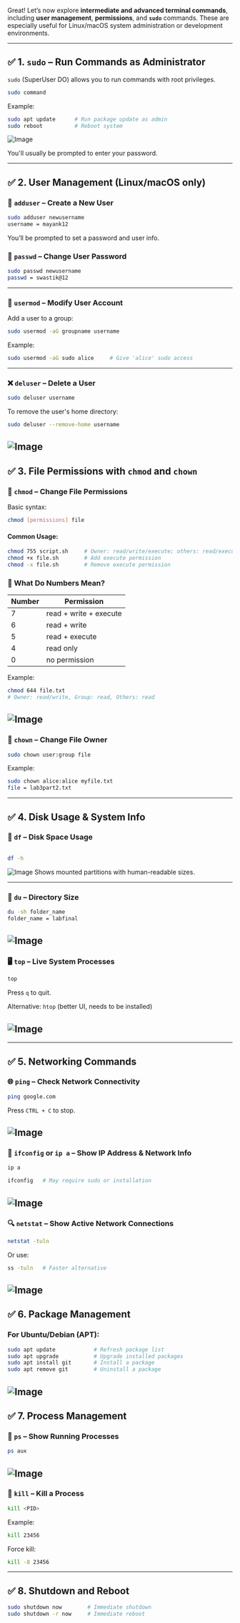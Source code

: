 Great! Let’s now explore **intermediate and advanced terminal commands**, including **user management**, **permissions**, and **`sudo`** commands. These are especially useful for Linux/macOS system administration or development environments.

---

## ✅ 1. **`sudo` – Run Commands as Administrator**

`sudo` (SuperUser DO) allows you to run commands with root privileges.

```bash
sudo command
```

Example:

```bash
sudo apt update      # Run package update as admin
sudo reboot          # Reboot system
```
![Image](./sudo.png)

You'll usually be prompted to enter your password.

---

## ✅ 2. **User Management (Linux/macOS only)**

### 👤 `adduser` – Create a New User

```bash
sudo adduser newusername
username = mayank12
```

You’ll be prompted to set a password and user info.

### 🔑 `passwd` – Change User Password

```bash
sudo passwd newusername
passwd = swastik@12
```

---

### 👥 `usermod` – Modify User Account

Add a user to a group:

```bash
sudo usermod -aG groupname username
```

Example:

```bash
sudo usermod -aG sudo alice     # Give 'alice' sudo access
```

---

### ❌ `deluser` – Delete a User

```bash
sudo deluser username
```

To remove the user's home directory:

```bash
sudo deluser --remove-home username
```
![Image](./sudo1.png)
---

## ✅ 3. **File Permissions with `chmod` and `chown`**

### 🔐 `chmod` – Change File Permissions

Basic syntax:

```bash
chmod [permissions] file
```

#### Common Usage:

```bash
chmod 755 script.sh     # Owner: read/write/execute; others: read/execute
chmod +x file.sh        # Add execute permission
chmod -x file.sh        # Remove execute permission
```
### 🔢 What Do Numbers Mean?

| Number | Permission             |
| ------ | ---------------------- |
| 7      | read + write + execute |
| 6      | read + write           |
| 5      | read + execute         |
| 4      | read only              |
| 0      | no permission          |

Example:

```bash
chmod 644 file.txt
# Owner: read/write, Group: read, Others: read
```
![Image](./chmod.png)
---

### 👑 `chown` – Change File Owner

```bash
sudo chown user:group file
```

Example:

```bash
sudo chown alice:alice myfile.txt
file = lab3part2.txt
```

---

## ✅ 4. **Disk Usage & System Info**

### 💽 `df` – Disk Space Usage

```bash

df -h
```

![Image](./dfh.png)
Shows mounted partitions with human-readable sizes.

---
### 📁 `du` – Directory Size

```bash
du -sh folder_name
folder_name = labfinal

```
![Image](./dush.png)
---

### 🖥️ `top` – Live System Processes

```bash
top
```

Press `q` to quit.

Alternative: `htop` (better UI, needs to be installed)


![Image](./top.png)
---

---

## ✅ 5. **Networking Commands**

### 🌐 `ping` – Check Network Connectivity

```bash
ping google.com
```

Press `CTRL + C` to stop.

![Image](./ping.png)
---

### 📶 `ifconfig` or `ip a` – Show IP Address & Network Info

```bash
ip a
```

```bash
ifconfig   # May require sudo or installation
```
![Image](./ip.png)
---

### 🔍 `netstat` – Show Active Network Connections

```bash
netstat -tuln
```

Or use:

```bash
ss -tuln   # Faster alternative
```

![Image](./tuln.png)
---

## ✅ 6. **Package Management**

### For **Ubuntu/Debian (APT)**:

```bash
sudo apt update            # Refresh package list
sudo apt upgrade           # Upgrade installed packages
sudo apt install git       # Install a package
sudo apt remove git        # Uninstall a package
```
![Image](./sudo0.png)
---

## ✅ 7. **Process Management**

### 🔎 `ps` – Show Running Processes

```bash
ps aux

```
 ![Image](./ps.png)
---

### 🔫 `kill` – Kill a Process

```bash
kill <PID>
```

Example:
```bash
kill 23456
```

Force kill:

```bash
kill -8 23456
```

---

## ✅ 8. **Shutdown and Reboot**

```bash
sudo shutdown now        # Immediate shutdown
sudo shutdown -r now     # Immediate reboot
```